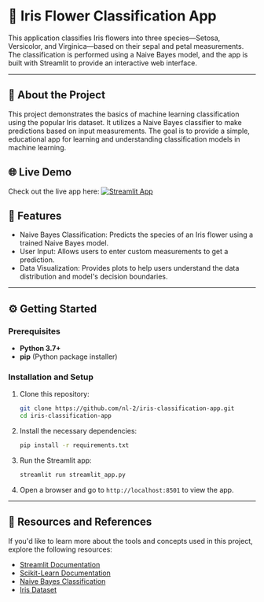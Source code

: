 # 🌼 Iris Flower Classification App

This application classifies Iris flowers into three species—Setosa, Versicolor, and Virginica—based on their sepal and petal measurements. The classification is performed using a Naive Bayes model, and the app is built with Streamlit to provide an interactive web interface.

---

## 📌 About the Project

This project demonstrates the basics of machine learning classification using the popular Iris dataset. It utilizes a Naive Bayes classifier to make predictions based on input measurements. The goal is to provide a simple, educational app for learning and understanding classification models in machine learning.

## 🌐 Live Demo

Check out the live app here:
[![Streamlit App](https://static.streamlit.io/badges/streamlit_badge_black_white.svg)](https://classifying-flower.streamlit.app/)



## 🚀 Features

- Naive Bayes Classification: Predicts the species of an Iris flower using a trained Naive Bayes model.
- User Input: Allows users to enter custom measurements to get a prediction.
- Data Visualization: Provides plots to help users understand the data distribution and model's decision boundaries.

---

## ⚙️ Getting Started

### Prerequisites

- **Python 3.7+**
- **pip** (Python package installer)

### Installation and Setup

1. Clone this repository:
    ```bash
    git clone https://github.com/nl-2/iris-classification-app.git
    cd iris-classification-app
    ```

2. Install the necessary dependencies:
    ```bash
    pip install -r requirements.txt
    ```

3. Run the Streamlit app:
    ```bash
    streamlit run streamlit_app.py
    ```

4. Open a browser and go to `http://localhost:8501` to view the app.

---

## 📘 Resources and References

If you'd like to learn more about the tools and concepts used in this project, explore the following resources:

- [Streamlit Documentation](https://docs.streamlit.io/)
- [Scikit-Learn Documentation](https://scikit-learn.org/stable/documentation.html)
- [Naive Bayes Classification](https://scikit-learn.org/stable/modules/naive_bayes.html)
- [Iris Dataset](https://github.com/nl-2/Classifying-Flower-Species-Using-Machine-Learning-Techniques/blob/master/IRIS.csv)
